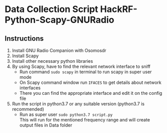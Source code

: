 # Data Collection Script HackRF-Python-Scapy-GNURadio

## Instructions
1. Install GNU Radio Companion with Osomosdr
2. Install Scapy
3. Install other necessary python libraries
4. By using Scapy, have to find the relevant network interface to sniff
    - Run command `sudo scapy` in terminal to run scapy in super user mode
    - On Scapy command window run `IFACES` to get details about network interfaces
    - There you can find the appropriate interface and edit it on the config file
5. Run the script in python3.7 or any suitable version (python3.7 is recommended)
    - Run as super user `sudo python3.7 script.py`<br>
      This will run for the mentioned frequency range and will create output files in Data folder
